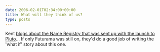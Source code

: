 ```yaml
---
date: 2006-02-01T02:34:00+00:00
title: What will they think of us?
type: posts
---
```

Kent [blogs about the Name Registry that was sent up with the launch to Pluto](https://www.acmebinary.com/blogs/kent/archive/2006/01/20/453.aspx)... If only Futurama was still on, they'd do a good job of writing the 'what if' story about this one.
